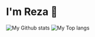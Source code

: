 # I'm Reza 👋

<img src="https://github-readme-stats.vercel.app/api?username=rezam&show_icons=true&hide=stars" alt="My Github stats" />

<img src="https://github-readme-stats.vercel.app/api/top-langs/?username=rezam&layout=compact" alt="My Top langs" />
